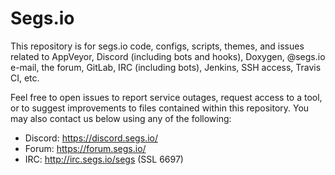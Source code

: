 # Segs.io
This repository is for segs.io code, configs, scripts, themes, and issues related to AppVeyor, Discord (including bots and hooks), Doxygen, @segs.io e-mail, the forum, GitLab, IRC (including bots), Jenkins, SSH access, Travis CI, etc.

Feel free to open issues to report service outages, request access to a tool, or to suggest improvements to files contained within this repository. You may also contact us below using any of the following:

* Discord: https://discord.segs.io/
* Forum: https://forum.segs.io/
* IRC: http://irc.segs.io/segs (SSL 6697)
